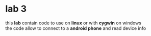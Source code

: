 # lab 3  
this **lab** contain code to use on **linux** or with **cygwin** on windows  
the code allow to connect to a **android phone** and read device info  